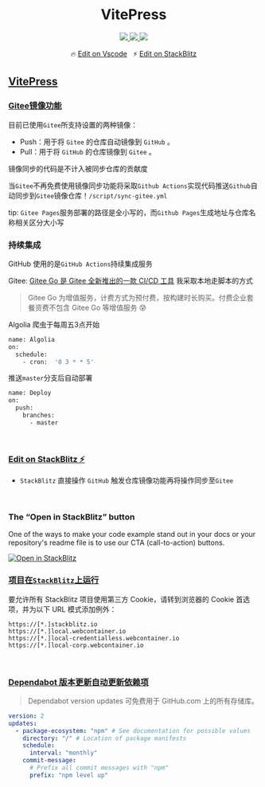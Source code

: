 <h1 align="center">VitePress</h1>

<p align="center">
  <a href="https://vitejs.cn/" target="_blank">
      <img src="https://img.shields.io/badge/VitePress-1.0.0_alpha.8-646CFF">
  </a>
  <a href="https://www.sveltejs.cn" target="_blank">
      <img src="https://img.shields.io/badge/vue-3.2.37-success?logo=vue">
  </a>
  <a href="https://developer.stackblitz.com/" target="_blank">
      <img src="https://img.shields.io/badge/Stackblitz-dev_tool-1374ef?logo=StackBlitz" >
  </a>
</p>


<p align="center">
  🔥 <a href="https://github.dev/NidhoggDJoking/vitepress">Edit on Vscode</a>
  &nbsp;
  ⚡️ <a href="https://stackblitz.com/edit/jvitepress">Edit on StackBlitz</a>
</p>

## [VitePress ](https://vitepress.docschina.org/)


### [Gitee镜像功能](https://gitee.com/help/articles/4336)

目前已使用`Gitee`所支持设置的两种镜像：

- Push：用于将 `Gitee` 的仓库自动镜像到 `GitHub` 。
- Pull：用于将 `GitHub` 的仓库镜像到 `Gitee` 。

镜像同步的代码是不计入被同步仓库的贡献度

当`Gitee`不再免费使用镜像同步功能将采取`Github Actions`实现代码推送`Github`自动同步到`Gitee`镜像仓库！`/script/sync-gitee.yml`

tip: `Gitee Pages`服务部署的路径是全小写的，而`Github Pages`生成地址与仓库名称相关区分大小写


### 持续集成

GitHub 使用的是`GitHub Actions`持续集成服务

Gitee: [Gitee Go 是 Gitee 全新推出的一款 CI/CD 工具](https://gitee.com/NidhoggDJoking/VitePress/gitee_go/welcome) 我采取本地走脚本的方式

> Gitee Go 为增值服务，计费方式为预付费，按构建时长购买。付费企业套餐资费不包含 Gitee Go 等增值服务 😰

Algolia 爬虫于每周五3点开始

```sh
name: Algolia
on:
  schedule:
    - cron:  '0 3 * * 5'
```

推送`master`分支后自动部署

```sh
name: Deploy
on:
  push:
    branches:
      - master
```


<br>

### [Edit on StackBlitz ⚡️](https://stackblitz.com/edit/jvitepress)

- `StackBlitz` 直接操作 `GitHub` 触发仓库镜像功能再将操作同步至`Gitee`

<br>

### The “Open in StackBlitz” button

One of the ways to make your code example stand out in your docs or your repository's readme file is to use our CTA (call-to-action) buttons.


[![Open in StackBlitz](https://developer.stackblitz.com/img/open_in_stackblitz.svg)](https://stackblitz.com/github//NidhoggDJoking/VitePress)



### [项目在`StackBlitz`上运行](https://developer.stackblitz.com/platform/webcontainers/browser-config)

要允许所有 StackBlitz 项目使用第三方 Cookie，请转到浏览器的 Cookie 首选项，并为以下 URL 模式添加例外：

```
https://[*.]stackblitz.io
https://[*.]local.webcontainer.io
https://[*.]local-credentialless.webcontainer.io
https://[*.]local-corp.webcontainer.io
```

<br>

### [Dependabot 版本更新自动更新依赖项](https://docs.github.com/zh/code-security/dependabot/dependabot-version-updates)

> Dependabot version updates 可免费用于 GitHub.com 上的所有存储库。

```yml
version: 2
updates:
  - package-ecosystem: "npm" # See documentation for possible values
    directory: "/" # Location of package manifests
    schedule:
      interval: "monthly"
    commit-message:
      # Prefix all commit messages with "npm"
      prefix: "npm level up"
```

